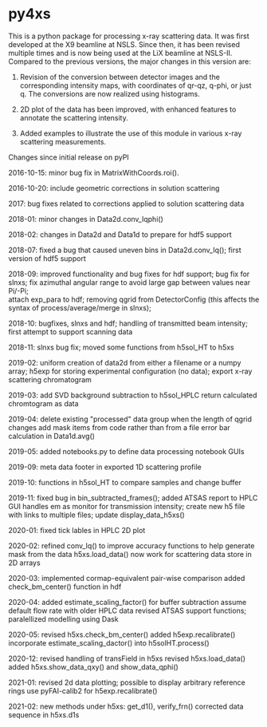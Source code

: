# py4xs

This is a python package for processing x-ray scattering data. It 
was first developed at the X9 beamline at NSLS. Since then, it has been 
revised multiple times and is now being used at the LiX beamline at NSLS-II. 
Compared to the previous versions, the major changes in this version are:

1. Revision of the conversion between detector images and the corresponding
intensity maps, with coordinates of qr-qz, q-phi, or just q. The conversions
are now realized using histograms. 

2. 2D plot of the data has been improved, with enhanced features to annotate 
the scattering intensity.

3. Added examples to illustrate the use of this module in various x-ray
scattering measurements. 



Changes since initial release on pyPI

2016-10-15:
minor bug fix in MatrixWithCoords.roi().

2016-10-20:
include geometric corrections in solution scattering 

2017:
bug fixes related to corrections applied to solution scattering data

2018-01: 
minor changes in Data2d.conv_Iqphi()

2018-02:
changes in Data2d and Data1d to prepare for hdf5 support

2018-07:
fixed a bug that caused uneven bins in Data2d.conv_Iq(); 
first version of hdf5 support

2018-09:
improved functionality and bug fixes for hdf support; 
bug fix for slnxs; 
fix azimuthal angular range to avoid large gap between values near Pi/-Pi;  
attach exp_para to hdf; 
removing qgrid from DetectorConfig (this affects the syntax of process/average/merge in slnxs); 

2018-10:
bugfixes, slnxs and hdf; 
handling of transmitted beam intensity;
first attempt to support scanning data 

2018-11:
slnxs bug fix; moved some functions from h5sol_HT to h5xs

2019-02:
uniform creation of data2d from either a filename or a numpy array;
h5exp for storing experimental configuration (no data);
export x-ray scattering chromatogram

2019-03:
add SVD background subtraction to h5sol_HPLC
return calculated chromtogram as data

2019-04:
delete existing "processed" data group when the length of qgrid changes
add mask items from code rather than from a file
error bar calculation in Data1d.avg()

2019-05:
added notebooks.py to define data processing notebook GUIs

2019-09:
meta data footer in exported 1D scattering profile

2019-10:
functions in h5sol_HT to compare samples and change buffer

2019-11:
fixed bug in bin_subtracted_frames(); added ATSAS report to HPLC GUI
handles em as monitor for transmission intensity;
create new h5 file with links to multiple files; update display_data_h5xs()

2020-01:
fixed tick lables in HPLC 2D plot

2020-02:
refined conv_Iq() to improve accuracy
functions to help generate mask from the data
h5xs.load_data() now work for scattering data store in 2D arrays

2020-03:
implemented cormap-equivalent pair-wise comparison
added check_bm_center() function in hdf

2020-04:
added estimate_scaling_factor() for buffer subtraction
assume default flow rate with older HPLC data
revised ATSAS support functions; paralellized modelling using Dask

2020-05:
revised h5xs.check_bm_center()
added h5exp.recalibrate()
incorporate estimate_scaling_dactor() into h5solHT.process()

2020-12:
revised handling of transField in h5xs
revised h5xs.load_data()
added h5xs.show_data_qxy() and show_data_qphi()

2021-01:
revised 2d data plotting; possible to display arbitrary reference rings
use pyFAI-calib2 for h5exp.recalibrate()

2021-02:
new methods under h5xs: get_d1(), verify_frn()
corrected data sequence in h5xs.d1s

